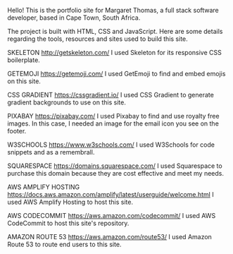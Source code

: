 Hello! This is the portfolio site for Margaret Thomas, a full stack software developer, based in Cape Town, South Africa.

The project is built with HTML, CSS and JavaScript.
Here are some details regarding the tools, resources and sites used to build this site.

SKELETON 
http://getskeleton.com/
I used Skeleton for its responsive CSS boilerplate.

GETEMOJI 
https://getemoji.com/
I used GetEmoji to find and embed emojis on this site.

CSS GRADIENT 
https://cssgradient.io/
I used CSS Gradient to generate gradient backgrounds to use on this site.

PIXABAY 
https://pixabay.com/
I used Pixabay to find and use royalty free images. In this case, I needed an image for the email icon you see on the footer.

W3SCHOOLS 
https://www.w3schools.com/
I used W3Schools for code snippets and as a remembrall.

SQUARESPACE 
https://domains.squarespace.com/
I used Squarespace to purchase this domain because they are cost effective and meet my needs.

AWS AMPLIFY HOSTING 
https://docs.aws.amazon.com/amplify/latest/userguide/welcome.html
I used AWS Amplify Hosting to host this site.

AWS CODECOMMIT 
https://aws.amazon.com/codecommit/
I used AWS CodeCommit to host this site's repository.

AMAZON ROUTE 53 
https://aws.amazon.com/route53/
I used Amazon Route 53 to route end users to this site.

